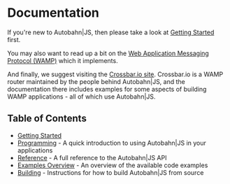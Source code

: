 # Documentation

If you're new to Autobahn|JS, then please take a look at [Getting Started](gettingstarted.md) first.

You may also want to read up a bit on the [Web Application Messaging Protocol (WAMP)](http://wamp-proto.org/why/) which it implements.

And finally, we suggest visiting the [Crossbar.io site](http://crossbar.io). Crossbar.io is a WAMP router maintained by the people behind Autobahn|JS, and the documentation there includes examples for some aspects of building WAMP applications - all of which use Autobahn|JS.

## Table of Contents

* [Getting Started](getting-started.md)
* [Programming](programming.md) - A quick introduction to using Autobahn|JS in your applications
* [Reference](reference.md) - A full reference to the Autobahn|JS API
* [Examples Overview](examples_overview-md) - An overview of the available code examples
* [Building](building.md) - Instructions for how to build Autobahn|JS from source
